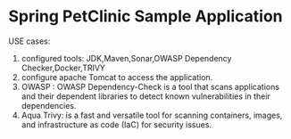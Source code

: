 # Spring PetClinic Sample Application  
USE cases:

1) configured tools: JDK,Maven,Sonar,OWASP Dependency Checker,Docker,TRIVY
2) configure apache Tomcat to access the application.
3) OWASP : OWASP Dependency-Check is a tool that scans applications and their dependent libraries to detect known vulnerabilities in         their dependencies. 
4) Aqua Trivy:  is a fast and versatile tool for scanning containers, images, and infrastructure as code (IaC) for security issues.

   
